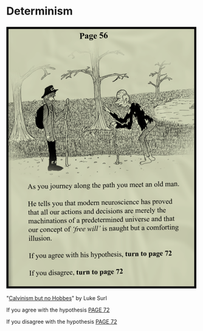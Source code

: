 # Determinism

![ ](assets/determinism.png  "Calvin but no Hobbes by Luke Surl")

"[Calvinism but no Hobbes](http://www.lukesurl.com/archives/comic/280-calvinism-but-no-hobbes)" by Luke Surl

If you agree with the hypothesis [PAGE 72](https://twitter.com/intent/tweet?text=@ChoiceEngine%20PAGE%2072)

If you disagree with the hypothesis [PAGE 72](https://twitter.com/intent/tweet?text=@ChoiceEngine%20PAGE%2072)

